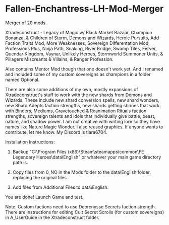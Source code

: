 # Fallen-Enchantress-LH-Mod-Merger
Merger of 20 mods.

Xtradeconstruct - Legacy of Magic w/ Black Market Bazaar, Champion Bonanza, & Children of Storm, Demons and Wizards, Heroic Pursuits, Add Faction Traits Mod, More Weaknesses, Sovereign Differentation Mod, Professions Plus, Ninja Path, Snaking, River Bridge, Swamp Tiles, Ferver, Quendar Kingdom, Vaynar, Unlikely Heroes, Stormworld Summoner Units, & Pillagers Miscreants & Villains, & Ranger Profession.

Also contains Mentor Mod though that one doesn't work yet. And I renamed and included some of my custom sovereigns as champions in a folder named Optional.

There are also some additions of my own, mostly expansions of Xtradeconstruct's stuff to work with the new shards from Demons and Wizards. These include new shard conversion spells, new shard wonders, new Shard Adepts faction strengths, new shards getting shrines that work with Binders, Mediums, Gravetouched & Reanimation Rituals faction strengths, sovereign talents and idols that individually give battle, beast, nature, and shadow power. I am not creative with writing lore so they have names like Nature Magic Wonder. I also reused graphics. If anyone wants to contribute, let me know. My Discord is tiara6704.

Installation Instructions:

1. Backup "C:\Program Files (x86)\Steam\steamapps\common\FE Legendary Heroes\data\English" or whatever your main game directory path is.

2. Copy files from 0_NO in the Mods folder to the data\English folder, replacing the original files.

3. Add files from Additional Files to data\English.

You are done! Launch Game and test.

Note: Custom factions need to use Deorcnysse Secrets faction strength. There are instructions for editing Cult Secret Scrolls (for custom sovereigns) in A_UserGuide in the Xtradeconstruct folder.
